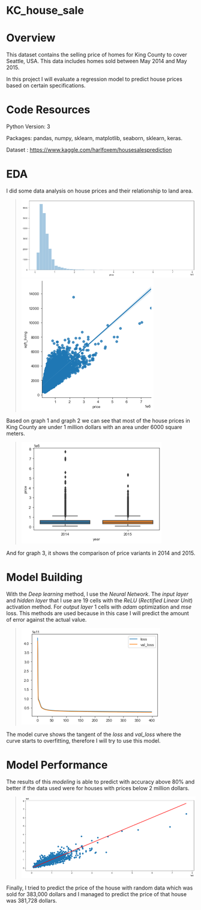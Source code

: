 # KC_house_sale

# Overview
This dataset contains the selling price of homes for King County to cover Seattle, USA. This data includes homes sold between May 2014 and May 2015.

In this project I will evaluate a regression model to predict house prices based on certain specifications.

# Code Resources

Python Version: 3

Packages: pandas, numpy, sklearn, matplotlib, seaborn, sklearn, keras.

Dataset : https://www.kaggle.com/harlfoxem/housesalesprediction

# EDA

I did some data analysis on house prices and their relationship to land area.

>![Harga Rumah](/harga_rumah.png)
>![Harga Rumah Luas](/luas_harga.png)

Based on graph 1 and graph 2 we can see that most of the house prices in King County are under 1 million dollars with an area under 6000 square meters.

>![Harga Tahun](/harga_tahunan.png)

And for graph 3, it shows the comparison of price variants in 2014 and 2015.

# Model Building
With the _Deep learning_ method, I use the _Neural Network_. The _input layer_ and _hidden layer_ that I use are 19 cells with the _ReLU_ (_Rectified Linear Unit_) activation method. For _output layer_ 1 cells with _adam_ optimization and _mse_ loss. This methods are used because in this case I will predict the amount of error against the actual value.

>![model](/model.png)

The model curve shows the tangent of the _loss_ and _val_loss_ where the curve starts to overfitting, therefore I will try to use this model.
# Model Performance

The results of this _modeling_ is able to predict with accuracy above 80% and better if the data used were for houses with prices below 2 million dollars.

>![model](/prediksi_harga.png)

Finally, I tried to predict the price of the house with random data which was sold for 383,000 dollars and I managed to predict the price of that house was 381,728 dollars.

